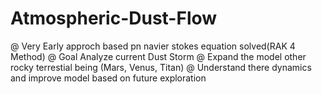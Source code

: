 # Atmospheric-Dust-Flow
@ Very Early approch based pn navier stokes equation solved(RAK 4 Method)
@ Goal Analyze current Dust Storm
@ Expand the model other rocky terrestial being (Mars, Venus, Titan) 
@ Understand there dynamics and improve model based on future exploration
